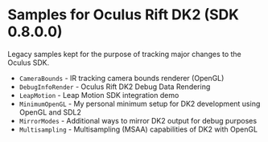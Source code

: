 Samples for Oculus Rift DK2 (SDK 0.8.0.0)
=======

Legacy samples kept for the purpose of tracking major changes to the Oculus SDK.

- <code>CameraBounds</code>    - IR tracking camera bounds renderer (OpenGL)
- <code>DebugInfoRender</code> - Oculus Rift DK2 Debug Data Rendering
- <code>LeapMotion</code>      - Leap Motion SDK integration demo
- <code>MinimumOpenGL</code>   - My personal minimum setup for DK2 development using OpenGL and SDL2
- <code>MirrorModes</code>     - Additional ways to mirror DK2 output for debug purposes
- <code>Multisampling</code>   - Multisampling (MSAA) capabilities of DK2 with OpenGL
